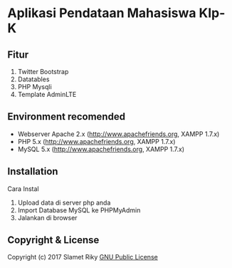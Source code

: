 Aplikasi Pendataan Mahasiswa KIp-K 
=========

Fitur
------------
1. Twitter Bootstrap
2. Datatables
3. PHP Mysqli
4. Template AdminLTE

Environment recomended
------------

- Webserver Apache 2.x (http://www.apachefriends.org, XAMPP 1.7.x) 
- PHP 5.x (http://www.apachefriends.org, XAMPP 1.7.x)
- MySQL 5.x (http://www.apachefriends.org, XAMPP 1.7.x)

Installation
------------
Cara Instal
1. Upload data di server php anda 
2. Import Database MySQL ke PHPMyAdmin
3. Jalankan di browser 

Copyright & License
-------
Copyright (c) 2017 Slamet Riky
[GNU Public License](http://www.gnu.org/licenses/gpl-3.0.html)
